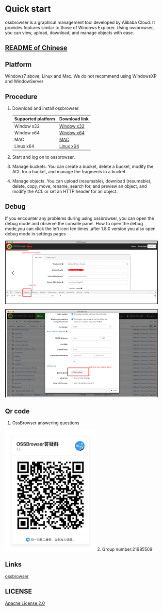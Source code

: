 # Quick start

ossbrowser is a graphical management tool developed by Alibaba Cloud. It provides features similar to those of Windows Explorer. Using ossbrowser, you can view, upload, download, and manage objects with ease.

## [README of Chinese](https://github.com/aliyun/oss-browser/blob/master/README-CN.md)

## Platform

Windows7 above, Linux and Mac. We do not recommend using WindowsXP and WindowServer

## Procedure

1.  Download and install ossbrowser.

    |Supported platform|Download link|
    |:-----------------|:------------|
    |Window x32|[Window x32](https://github.com/aliyun/oss-browser/blob/master/all-releases.md)|
    |Window x64|[Window x64](https://github.com/aliyun/oss-browser/blob/master/all-releases.md)|
    |MAC|[MAC](https://github.com/aliyun/oss-browser/blob/master/all-releases.md)|
    |Linux x64|[Linux x64](https://github.com/aliyun/oss-browser/blob/master/all-releases.md)|

2.  Start and log on to ossbrowser.
3.  Manage buckets. You can create a bucket, delete a bucket, modify the ACL for a bucket, and manage the fragments in a bucket.
4.  Manage objects. You can upload \(resumable\), download \(resumable\), delete, copy, move, rename, search for, and preview an object, and modify the ACL or set an HTTP header for an object.

## Debug

If you encounter any problems during using ossbrowser, you can open the debug mode and observe the console panel. How to open
the debug mode,you can click the left icon ten times ,after 1.8.0 version you also open debug mode in settings pages

![left-icon](preview/left-icon.png)

![setting-page](preview/setting-debug.png)

## Qr code
1. OssBrowser answering questions
<img src="preview/oss-browser.jpg" height="400" title="oss-browser" width="300">
2. Group number:21985509

## Links
[ossbrowser](https://www.alibabacloud.com/help/doc-detail/61872.htm)

## LICENSE

[Apache License 2.0](LICENSE)
